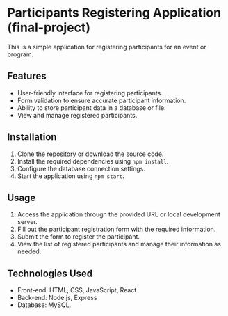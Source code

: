 # Participants Registering Application (final-project)

This is a simple application for registering participants for an event or program.

## Features

- User-friendly interface for registering participants.
- Form validation to ensure accurate participant information.
- Ability to store participant data in a database or file.
- View and manage registered participants.

## Installation

1. Clone the repository or download the source code.
2. Install the required dependencies using `npm install`.
3. Configure the database connection settings.
4. Start the application using `npm start`.

## Usage

1. Access the application through the provided URL or local development server.
2. Fill out the participant registration form with the required information.
3. Submit the form to register the participant.
4. View the list of registered participants and manage their information as needed.

## Technologies Used

- Front-end: HTML, CSS, JavaScript, React
- Back-end: Node.js, Express
- Database: MySQL.
